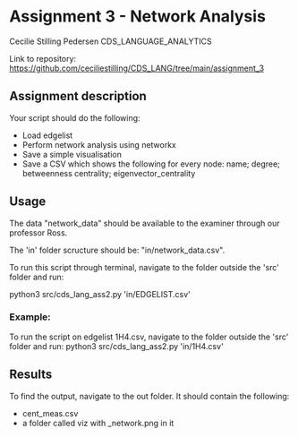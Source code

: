 # Assignment 3 - Network Analysis

Cecilie Stilling Pedersen CDS_LANGUAGE_ANALYTICS

Link to repository: https://github.com/ceciliestilling/CDS_LANG/tree/main/assignment_3

## Assignment description

Your script should do the following:
- Load edgelist
- Perform network analysis using networkx
- Save a simple visualisation
- Save a CSV which shows the following for every node: name; degree; betweenness centrality; eigenvector_centrality

## Usage
The data "network_data" should be available to the examiner through our professor Ross.

The 'in' folder scructure should be: "in/network_data.csv".

To run this script through terminal, navigate to the folder outside the 'src' folder and run:

python3 src/cds_lang_ass2.py 'in/EDGELIST.csv'

### Example:
To run the script on edgelist 1H4.csv, navigate to the folder outside the 'src' folder and run:
python3 src/cds_lang_ass2.py 'in/1H4.csv'

## Results
To find the output, navigate to the out folder. It should contain the following:
- cent_meas.csv
- a folder called viz with _network.png in it


